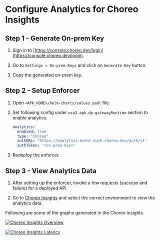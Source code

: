 # Configure Analytics for Choreo Insights

## Step 1 - Generate On-prem Key

1. Sign in to [https://console.choreo.dev/login](https://console.choreo.dev/login).

2. Go to `Settings > On-prem Keys` and click on `Generate Key` button.

3. Copy the generated on-prem key.

## Step 2 - Setup Enforcer

1. Open `<APK_HOME>/helm-charts/values.yaml` file.

2. Set following config under `wso2.apk.dp.gatewayRuntime` section to enable analytics.

    ```yaml
    analytics:
      enabled: true
      type: "Choreo"
      authURL: "https://analytics-event-auth.choreo.dev/auth/v1"
      authToken: "<on-prem-key>"
    ```

3. Redeploy the enforcer.

## Step 3 - View Analytics Data

1. After setting up the enforcer, invoke a few requests (success and failure) for a deployed API.

2. Go to [Choreo Insights](https://console.choreo.dev/insights) and select the correct environment to view the analytics data.

Following are some of the graphs generated in the Choreo Insights.

[![Choreo Insights Overview](../../assets/img/analytics/choreo-insights-overview.png)](../../assets/img/analytics/choreo-insights-overview.png)

[![Choreo Insights Latency](../../assets/img/analytics/choreo-insights-latency.png)](../../assets/img/analytics/choreo-insights-latency.png)

